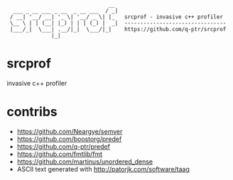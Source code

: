 ~~~~
                                __ 
  ___ _ __ ___ _ __  _ __ ___  / _|
 / __| '__/ __| '_ \| '__/ _ \| |_   srcprof - invasive c++ profiler 
 \__ \ | | (__| |_) | | | (_) |  _|  --------------------------------
 |___/_|  \___| .__/|_|  \___/|_|    https://github.com/q-ptr/srcprof
              |_|                  
~~~~

# srcprof

invasive c++ profiler 

# contribs
- https://github.com/Neargye/semver
- https://github.com/boostorg/predef
- https://github.com/q-ptr/predef
- https://github.com/fmtlib/fmt
- https://github.com/martinus/unordered_dense
- ASCII text generated with http://patorjk.com/software/taag
